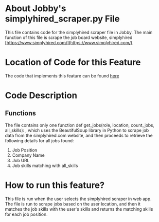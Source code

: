 # About Jobby's simplyhired_scraper.py File
This file contains code for the simplyhired scraper file in Jobby. The main function of this file is scrape the job board website, simplyhired [https://www.simplyhired.com/](https://www.simplyhired.com/).

# Location of Code for this Feature
The code that implements this feature can be found [here](https://github.com/sak007/Jobby/blob/documentation/code/Scraper/simplyhired_scraper.py)

# Code Description
## Functions

The file contains only one function 
def get_jobs(role, location, count_jobs, all_skills):
, which uses the BeautifulSoup library in Python to scrape job data from the simplyhired.com website, and then proceeds to retrieve the following details for all jobs found:

1. Job Position
2. Company Name
3. Job URL
4. Job skills matching with all_skills

# How to run this feature?
This file is run when the user selects the simplyhired scraper in web app. The file is run to scrape jobs based on the user location, and then it matches the job skills with the user's skills and returns the matching skills for each job position. 